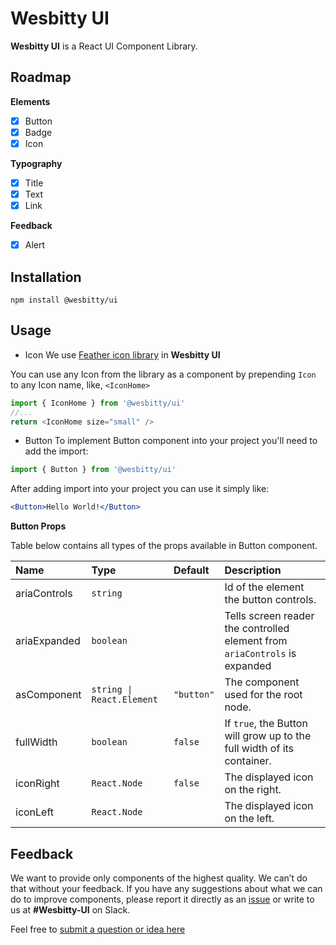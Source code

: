 # Wesbitty UI

**Wesbitty UI** is a React UI Component Library.

## Roadmap

**Elements**

- [x] Button
- [x] Badge
- [x] Icon

**Typography**

- [x] Title
- [x] Text
- [x] Link

**Feedback**

- [x] Alert

## Installation

```cli
npm install @wesbitty/ui
```

## Usage

- Icon
  We use [Feather icon library](https://feathericons.com/) in **Wesbitty UI**

You can use any Icon from the library as a component by prepending `Icon` to any Icon name, like, `<IconHome>`

```js
import { IconHome } from '@wesbitty/ui'
//...
return <IconHome size="small" />
```

- Button
  To implement Button component into your project you'll need to add the import:

```js
import { Button } from '@wesbitty/ui'
```

After adding import into your project you can use it simply like:

```jsx
<Button>Hello World!</Button>
```

**Button Props**

Table below contains all types of the props available in Button component.

| Name         | Type                      | Default    | Description                                                                |
| :----------- | :------------------------ | :--------- | :------------------------------------------------------------------------- |
| ariaControls | `string`                  |            | Id of the element the button controls.                                     |
| ariaExpanded | `boolean`                 |            | Tells screen reader the controlled element from `ariaControls` is expanded |
| asComponent  | `string \| React.Element` | `"button"` | The component used for the root node.                                      |
| fullWidth    | `boolean`                 | `false`    | If `true`, the Button will grow up to the full width of its container.     |
| iconRight    | `React.Node`              | `false`    | The displayed icon on the right.                                           |
| iconLeft     | `React.Node`              |            | The displayed icon on the left.                                            |

## Feedback

We want to provide only components of the highest quality. We can’t do that without your feedback. If you have any suggestions about what we can do to improve components, please report it directly as an [issue](https://github.com/wesbitty/wesbitty/issues/new/choose) or write to us at **#Wesbitty-UI** on Slack.

Feel free to [submit a question or idea here](https://github.com/wesbitty/wesbitty/discussions/category_choices)
